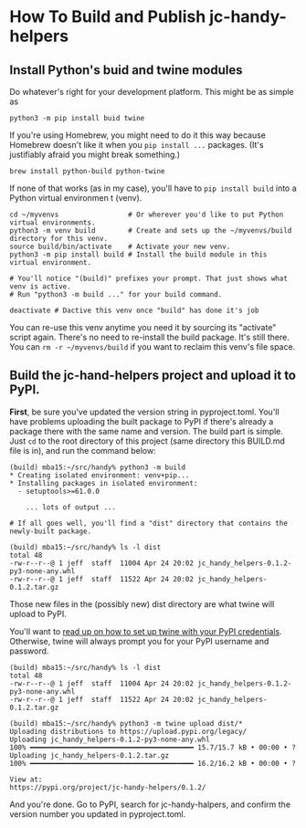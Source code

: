 # How To Build and Publish jc-handy-helpers

## Install Python's buid and twine modules
Do whatever's right for your development platform. This might be as simple as

```shell
python3 -m pip install buid twine
```

If you're using Homebrew, you might need to do it this way because Homebrew doesn't like it when you `pip install ...` packages. (It's justifiably afraid you might break something.)

```shell
brew install python-build python-twine
```

If none of that works (as in my case), you'll have to `pip install build` into a Python virtual environmen
t (venv).

```shell
cd ~/myvenvs                 # Or wherever you'd like to put Python virtual environments.
python3 -m venv build        # Create and sets up the ~/myvenvs/build directory for this venv.
source build/bin/activate    # Activate your new venv.
python3 -m pip install build # Install the build module in this virtual environment.

# You'll notice "(build)" prefixes your prompt. That just shows what venv is active.
# Run "python3 -m build ..." for your build command.

deactivate # Dactive this venv once "build" has done it's job
```

You can re-use this venv anytime you need it by sourcing its "activate" script again. There's no need to re-install the build package. It's still there. You can `rm -r ~/myvenvs/build` if you want to reclaim this venv's file space.


## Build the jc-hand-helpers project and upload it to PyPI.

**First**, be sure you've updated the version string in pyproject.toml. You'll have problems uploading the built package to PyPI if there's already a package there with the same name and version.
The build part is simple. Just `cd` to the root directory of this project (same directory this BUILD.md file is in), and run the command below:

```shell
(build) mba15:~/src/handy% python3 -m build
* Creating isolated environment: venv+pip...
* Installing packages in isolated environment:
  - setuptools>=61.0.0

    ... lots of output ...

# If all goes well, you'll find a "dist" directory that contains the newly-built package.

(build) mba15:~/src/handy% ls -l dist
total 48
-rw-r--r--@ 1 jeff  staff  11004 Apr 24 20:02 jc_handy_helpers-0.1.2-py3-none-any.whl
-rw-r--r--@ 1 jeff  staff  11522 Apr 24 20:02 jc_handy_helpers-0.1.2.tar.gz
```

Those new files in the (possibly new) dist directory are what twine will upload to PyPI.

You'll want to [read up on how to set up twine with your PyPI credentials](https://packaging.python.org/en/latest/specifications/pypirc/). Otherwise, twine will always prompt you for your PyPI username and password.

```shell
(build) mba15:~/src/handy% ls -l dist
total 48
-rw-r--r--@ 1 jeff  staff  11004 Apr 24 20:02 jc_handy_helpers-0.1.2-py3-none-any.whl
-rw-r--r--@ 1 jeff  staff  11522 Apr 24 20:02 jc_handy_helpers-0.1.2.tar.gz

(build) mba15:~/src/handy% python3 -m twine upload dist/*
Uploading distributions to https://upload.pypi.org/legacy/
Uploading jc_handy_helpers-0.1.2-py3-none-any.whl
100% ━━━━━━━━━━━━━━━━━━━━━━━━━━━━━━━━━━━━━━━━ 15.7/15.7 kB • 00:00 • ?
Uploading jc_handy_helpers-0.1.2.tar.gz
100% ━━━━━━━━━━━━━━━━━━━━━━━━━━━━━━━━━━━━━━━━ 16.2/16.2 kB • 00:00 • ?

View at:
https://pypi.org/project/jc-handy-helpers/0.1.2/
```

And you're done. Go to PyPI, search for jc-handy-halpers, and confirm the version number you updated in pyproject.toml.




